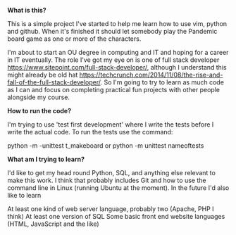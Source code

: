 
**What is this?**

This is a simple project I've started to help me learn how to use vim, python and github. When it's finished it should let somebody play the Pandemic board game as one or more of the characters.

I'm about to start an OU degree in computing and IT and hoping for a career in IT eventually. The role I've got my eye on is one of full stack developer https://www.sitepoint.com/full-stack-developer/, although I understand this might already be old hat https://techcrunch.com/2014/11/08/the-rise-and-fall-of-the-full-stack-developer/. So I'm going to try to learn as much code as I can and focus on completing practical fun projects with other people alongside my course. 

**How to run the code?**

I'm trying to use 'test first development' where I write the tests before I write the actual code. To run the tests use the command:

python -m -unittest t_makeboard
or 
python -m unittest nameoftests


**What am I trying to learn?**

I'd like to get my head round Python, SQL, and anything else relevant to make this work. I think that probably includes Git and how to use the command line in Linux (running Ubuntu at the moment). In the future I'd also like to learn

At least one kind of web server language, probably two (Apache, PHP I think)
At least one version of SQL
Some basic front end website languages (HTML, JavaScript and the like)





